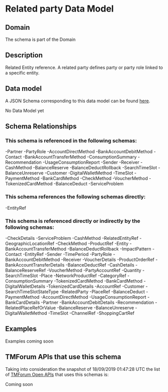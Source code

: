 # Related party Data Model

## Domain

The  schema is part of the  Domain

## Description

Related Entity reference. A related party defines party or party role linked to a specific entity.

## Data model

A JSON Schema corresponding to this data model can be found
[here](https://github.com/tmforum-rand/schemas/blob/master/EngagedParty/RelatedParty.schema.json).

No Data Model yet

## Schema Relationships

### This schema is referenced in the following schemas:

-Partner
-PartyRole
-AccountDirectMethod
-BankAccountDebitMethod
-Contact
-BankAccountTransferMethod
-ConsumptionSummary
-Recommendation
-UsageConsumptionReport
-Sender
-Receiver
-CashMethod
-BalanceReserve
-BalanceDeductRollback
-SearchTimeSlot
-BalanceUnreserve
-Customer
-DigitalWalletMethod
-TimeSlot
-PaymentMethod
-BankCardMethod
-CheckMethod
-VoucherMethod
-TokenizedCardMethod
-BalanceDeduct
-ServiceProblem

### This schema references the following schemas directly:

-EntityRef

### This schema is referenced directly or indirectly by the following schemas:

-CheckDetails
-ServiceProblem
-CashMethod
-RelatedEntityRef
-GeographicLocationRef
-CheckMethod
-ProductRef
-Entity
-BankAccountTransferMethod
-BalanceDeductRollback
-ImpactPattern
-Contact
-EntityRef
-Sender
-TimePeriod
-PartyRole
-BankAccountDebitMethod
-Receiver
-VoucherDetails
-ProductOrderRef
-BankAccountTransferDetails
-BalanceDeductRef
-CashDetails
-BalanceReserveRef
-VoucherMethod
-PartyAccountRef
-Quantity
-SearchTimeSlot
-Place
-NetworkProductRef
-CategoryRef
-ConsumptionSummary
-TokenizedCardMethod
-BankCardMethod
-DigitalWalletDetails
-TokenizedCardDetails
-AccountRef
-Customer
-SearchTimeSlotStateType
-RelatedParty
-PlaceRef
-BalanceDeduct
-PaymentMethod
-AccountDirectMethod
-UsageConsumptionReport
-BankCardDetails
-Partner
-BankAccountDebitDetails
-Recommendation
-RelatedPlaceRefOrValue
-BalanceReserve
-BalanceUnreserve
-DigitalWalletMethod
-TimeSlot
-ChannelRef
-ShoppingCartRef



## Examples

Examples coming soon

## TMForum APIs that use this schema

Taking into consideration the snapshot of 18/09/2019 01:47:28 UTC the list of [TMForum Open APIs](https://www.tmforum.org/open-apis/) that uses this schemas is:

Coming soon